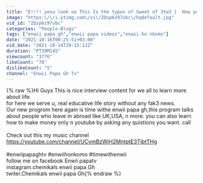 ```yaml
---
title: "E!!!! yesu look oo This Is the types of Sweet of 3tw3 |  How you can make 3tw3 Sweet"
image: "https:\/\/i.ytimg.com\/vi\/ZQsp6z97vbc\/hqdefault.jpg"
vid_id: "ZQsp6z97vbc"
categories: "People-Blogs"
tags: ["enwii papa gh","enwii papa videos","enwii ho nkomo"]
date: "2021-10-16T00:25:51+03:00"
vid_date: "2021-10-14T20:15:12Z"
duration: "PT39M14S"
viewcount: "3776"
likeCount: "78"
dislikeCount: "5"
channel: "Enwii Papa Gh Tv"
---
```

{% raw %}Hi Guys This is nice interview content for we all to learn more about life.<br />for here we serve u, real educative life story without any fak3 news.<br />Our new progrom here again is time withe enwii papa gh,this  program talks about people who leave in abroad like UK,USA, n more. you can also learn how to make money only n youtube by asking any quistions you want. call <br /><br />Check out this  my music channel <br /><a rel="nofollow" target="blank" href="https://youtube.com/channel/UCvmBzWjH2MntptE3TjbtTHg">https://youtube.com/channel/UCvmBzWjH2MntptE3TjbtTHg</a><br /><br />#enwiipapaghtv #enwiihonkomo #timewithenwii <br />follow me on facebook Enwii papatv<br />instagram.chemikals enwii papa Gh<br />twiter.Chemikals enwii papa Gh{% endraw %}
